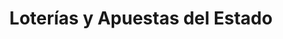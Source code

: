 ---
title: "Loterías y Apuestas del Estado"
url: /mojacar/loterias-y-apuestas-del-estado/
shop: Lotterie
---